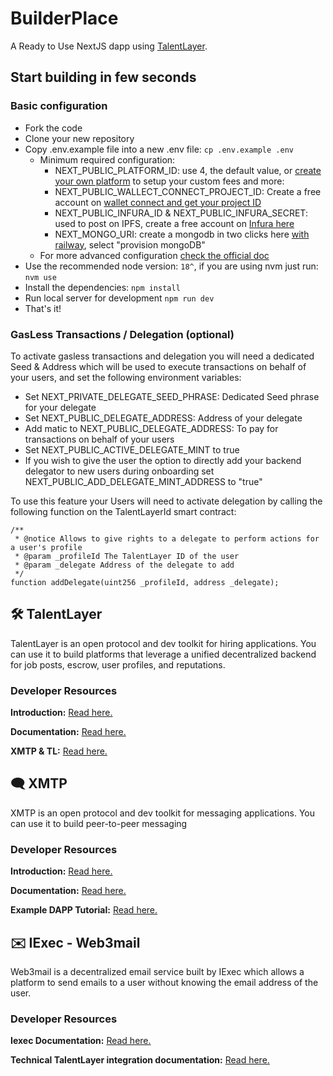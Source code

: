 # BuilderPlace

A Ready to Use NextJS dapp using [TalentLayer](https://docs.talentlayer.org/).

## Start building in few seconds

### Basic configuration
- Fork the code
- Clone your new repository
- Copy .env.example file into a new .env file: `cp .env.example .env`
    - Minimum required configuration:
        - NEXT_PUBLIC_PLATFORM_ID: use 4, the default value, or [create your own platform](https://docs.talentlayer.org/get-a-platform-id) to setup your custom fees and more:
        - NEXT_PUBLIC_WALLECT_CONNECT_PROJECT_ID: Create a free account on [wallet connect and get your project ID](https://cloud.walletconnect.com/)
        - NEXT_PUBLIC_INFURA_ID & NEXT_PUBLIC_INFURA_SECRET: used to post on IPFS, create a free account on [Infura here](https://www.infura.io/product/ipfs)
        - NEXT_MONGO_URI: create a mongodb in two clicks here [with railway](https://railway.app), select "provision mongoDB"
    - For more advanced configuration [check the official doc](https://docs.talentlayer.org/technical-guides/builderplace-setup)
- Use the recommended node version: `18^`, if you are using nvm just run: `nvm use`
- Install the dependencies: `npm install`
- Run local server for development `npm run dev`
- That's it!

### GasLess Transactions / Delegation (optional)
To activate gasless transactions and delegation you will need a dedicated Seed & Address which will be used to execute transactions on behalf of your users, and set the following environment variables:

- Set NEXT_PRIVATE_DELEGATE_SEED_PHRASE: Dedicated Seed phrase for your delegate
- Set NEXT_PUBLIC_DELEGATE_ADDRESS: Address of your delegate
- Add matic to NEXT_PUBLIC_DELEGATE_ADDRESS: To pay for transactions on behalf of your users
- Set NEXT_PUBLIC_ACTIVE_DELEGATE_MINT to true
- If you wish to give the user the option to directly add your backend delegator to new users during onboarding set NEXT_PUBLIC_ADD_DELEGATE_MINT_ADDRESS to "true"

To use this feature your Users will need to activate delegation by calling the following function on the TalentLayerId smart contract:
```solidity
/**
 * @notice Allows to give rights to a delegate to perform actions for a user's profile
 * @param _profileId The TalentLayer ID of the user
 * @param _delegate Address of the delegate to add
 */
function addDelegate(uint256 _profileId, address _delegate);
``` 

## 🛠️ TalentLayer

TalentLayer is an open protocol and dev toolkit for hiring applications. You can use it to build platforms that leverage a unified decentralized backend for job posts, escrow, user profiles, and reputations.

### Developer Resources

**Introduction:** [Read here.](https://docs.talentlayer.org/)

**Documentation:** [Read here.](https://docs.talentlayer.org/technical-guides)

**XMTP & TL:** [Read here.](https://docs.talentlayer.org/technical-guides/messaging/integrating-xmtp)

## 🗨 XMTP

XMTP is an open protocol and dev toolkit for messaging applications. You can use it to build peer-to-peer messaging

### Developer Resources

**Introduction:** [Read here.](https://xmtp.org/docs/dev-concepts/introduction)

**Documentation:** [Read here.](https://xmtp.org/docs/dev-concepts/start-building)

**Example DAPP Tutorial:** [Read here.](https://xmtp.org/docs/client-sdk/javascript/tutorials/build-an-xmtp-hello-world-app)

## ✉️ IExec - Web3mail

Web3mail is a decentralized email service built by IExec which allows a platform to send emails to a user without knowing the email address of the user.

### Developer Resources

**Iexec Documentation:** [Read here.](https://tools.docs.iex.ec/tools/dataprotector)

**Technical TalentLayer integration documentation:** [Read here.](https://docs.talentlayer.org/third-party-modules/iexec-web3mail)